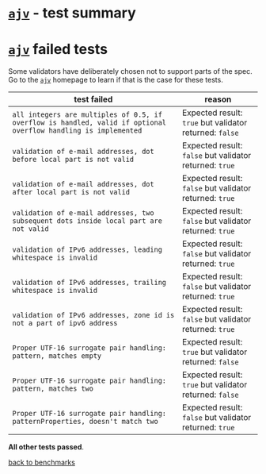 # [`ajv`](https://github.com/ajv-validator/ajv) - test summary


# [`ajv`](https://github.com/ajv-validator/ajv) failed tests

Some validators have deliberately chosen not to support parts of the spec. Go to the [`ajv`](https://github.com/ajv-validator/ajv) homepage to learn if
that is the case for these tests.

|test failed|reason
|-----------|------
`all integers are multiples of 0.5, if overflow is handled, valid if optional overflow handling is implemented`|Expected result: `true` but validator returned: `false`
`validation of e-mail addresses, dot before local part is not valid`|Expected result: `false` but validator returned: `true`
`validation of e-mail addresses, dot after local part is not valid`|Expected result: `false` but validator returned: `true`
`validation of e-mail addresses, two subsequent dots inside local part are not valid`|Expected result: `false` but validator returned: `true`
`validation of IPv6 addresses, leading whitespace is invalid`|Expected result: `false` but validator returned: `true`
`validation of IPv6 addresses, trailing whitespace is invalid`|Expected result: `false` but validator returned: `true`
`validation of IPv6 addresses, zone id is not a part of ipv6 address`|Expected result: `false` but validator returned: `true`
`Proper UTF-16 surrogate pair handling: pattern, matches empty`|Expected result: `true` but validator returned: `false`
`Proper UTF-16 surrogate pair handling: pattern, matches two`|Expected result: `true` but validator returned: `false`
`Proper UTF-16 surrogate pair handling: patternProperties, doesn't match two`|Expected result: `false` but validator returned: `true`

**All other tests passed**.

[back to benchmarks](https://github.com/ebdrup/json-schema-benchmark)